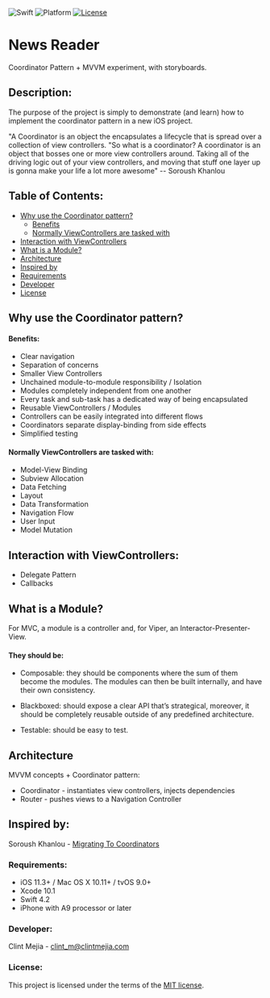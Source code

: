 ![Swift](https://img.shields.io/badge/Swift-4.2-orange.svg)
![Platform](https://img.shields.io/badge/platform-iOS-lightgrey.svg)
[![License](https://img.shields.io/badge/license-mit-blue.svg)](https://doge.mit-license.org)

# News Reader

Coordinator Pattern + MVVM experiment, with storyboards.

## Description:

The purpose of the project is simply to demonstrate (and learn) how to implement the coordinator pattern in a new iOS project. 

"A Coordinator is an object the encapsulates a lifecycle that is spread over a collection of view controllers. "So what is a coordinator? A coordinator is an object that bosses one or more view controllers around. Taking all of the driving logic out of your view controllers, and moving that stuff one layer up is gonna make your life a lot more awesome" 
-- Soroush Khanlou

## Table of Contents:
- [Why use the Coordinator pattern?](#why)
  - [Benefits](#benefits)
  - [Normally ViewControllers are tasked with](#currentModel)
- [Interaction with ViewControllers](#interaction)
- [What is a Module?](#module)
- [Architecture](#architecture)
- [Inspired by](#inspiredby)
- [Requirements](#requirements)
- [Developer](#developer)
- [License](#license)

## Why use the Coordinator pattern? <a name="why"></a>

#### Benefits: <a name="benefits"></a>

- Clear navigation
- Separation of concerns
- Smaller View Controllers
- Unchained module-to-module responsibility / Isolation
- Modules completely independent from one another
- Every task and sub-task has a dedicated way of being encapsulated
- Reusable ViewControllers / Modules
- Controllers can be easily integrated into different flows
- Coordinators separate display-binding from side effects
- Simplified testing

#### Normally ViewControllers are tasked with: <a name="currentModel"></a>

- Model-View Binding
- Subview Allocation
- Data Fetching
- Layout
- Data Transformation
- Navigation Flow
- User Input
- Model Mutation

## Interaction with ViewControllers: <a name="interaction"></a>

- Delegate Pattern
- Callbacks

## What is a Module? <a name="module"></a>

For MVC, a module is a controller and, for Viper, an Interactor-Presenter-View.

#### They should be:

- Composable: they should be components where the sum of them become the modules. The modules can then be built internally, and have their own consistency.

- Blackboxed: should expose a clear API that’s strategical, moreover, it should be completely reusable outside of any predefined architecture.

- Testable: should be easy to test.

## Architecture

MVVM concepts + Coordinator pattern:

- Coordinator - instantiates view controllers, injects dependencies
- Router - pushes views to a Navigation Controller

## Inspired by: <a name="inspiredby"></a>

Soroush Khanlou - [Migrating To Coordinators](http://khanlou.com/2017/04/migrating-to-coordinators/)

### Requirements:

* iOS 11.3+ / Mac OS X 10.11+ / tvOS 9.0+
* Xcode 10.1
* Swift 4.2
* iPhone with A9 processor or later

### Developer:

Clint Mejia - [clint_m@clintmejia.com](clint_m@clintmejia.com)


### License:

This project is licensed under the terms of the [MIT license](https://opensource.org/licenses/MIT).

